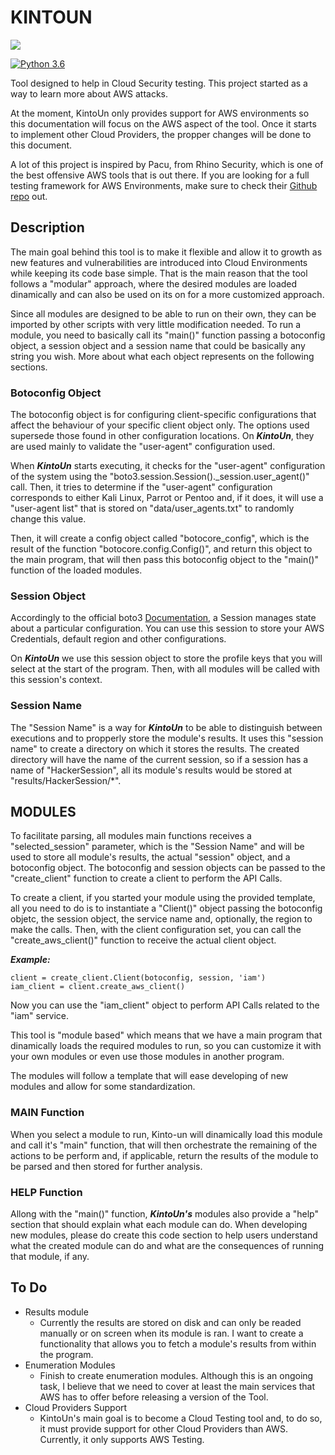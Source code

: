 # KINTOUN
<p align="left">
    <img src="https://user-images.githubusercontent.com/41388860/164986870-09e9890c-1633-4ecc-9dda-64be2b11761e.png"/>
</p>

[![Python 3.6](https://img.shields.io/badge/python-3.6-blue.svg)](https://www.python.org/downloads/release/python-360/)

Tool designed to help in Cloud Security testing. This project started as a way to learn more about AWS attacks.

At the moment, KintoUn only provides support for AWS environments so this documentation will focus on the AWS aspect of the tool. Once it starts to implement other Cloud Providers, the propper changes will be done to this document.

A lot of this project is inspired by Pacu, from Rhino Security, which is one of the best offensive AWS tools that is out there. If you are looking for a full testing framework for AWS Environments, make sure to check their [Github repo](https://github.com/RhinoSecurityLabs/pacu) out.

## Description

The main goal behind this tool is to make it flexible and allow it to growth as new features and vulnerabilities are introduced into Cloud Environments while keeping its code base simple. That is the main reason that the tool follows a "modular" approach, where the desired modules are loaded dinamically and can also be used on its on for a more customized approach.

Since all modules are designed to be able to run on their own, they can be imported by other scripts with very little modification needed. To run a module, you need to basically call its "main()" function passing a botoconfig object, a session object and a session name that could be basically any string you wish. More about what each object represents on the following sections.

### Botoconfig Object

The botoconfig object is for configuring client-specific configurations that affect the behaviour of your specific client object only. The options used supersede those found in other configuration locations. On ***KintoUn***, they are used mainly to validate the "user-agent" configuration used.

When ***KintoUn*** starts executing, it checks for the "user-agent" configuration of the system using the "boto3.session.Session()._session.user_agent()" call. Then, it tries to determine if the "user-agent" configuration corresponds to either Kali Linux, Parrot or Pentoo and, if it does, it will use a "user-agent list" that is stored on "data/user_agents.txt" to randomly change this value.

Then, it will create a config object called "botocore_config", which is the result of the function "botocore.config.Config()", and return this object to the main program, that will then pass this botoconfig object to the "main()" function of the loaded modules.

### Session Object

Accordingly to the official boto3 [Documentation](https://boto3.amazonaws.com/v1/documentation/api/latest/guide/session.html), a Session manages state about a particular configuration. You can use this session to store your AWS Credentials, default region and other configurations.

On ***KintoUn*** we use this session object to store the profile keys that you will select at the start of the program. Then, with all modules will be called with this session's context.

### Session Name

The "Session Name" is a way for ***KintoUn*** to be able to distinguish between executions and to propperly store the module's results. It uses this "session name" to create a directory on which it stores the results. The created directory will have the name of the current session, so if a session has a name of "HackerSession", all its module's results would be stored at "results/HackerSession/*".

## MODULES 

To facilitate parsing, all modules main functions receives a "selected_session" parameter, which is the "Session Name" and will be used to store all module's results, the actual "session" object, and a botoconfig object. The botoconfig and session objects can be passed to the "create_client" function to create a client to perform the API Calls.

To create a client, if you started your module using the provided template, all you need to do is to instantiate a "Client()" object passing the botoconfig objetc, the session object, the service name and, optionally, the region to make the calls. Then, with the client configuration set, you can call the "create_aws_client()" function to receive the actual client object.

***Example:***
```
client = create_client.Client(botoconfig, session, 'iam')
iam_client = client.create_aws_client()
```
Now you can use the "iam_client" object to perform API Calls related to the "iam" service.

This tool is "module based" which means that we have a main program that dinamically loads the required modules to run, so you can customize it with your own modules or even use those modules in another program.

The modules will follow a template that will ease developing of new modules and allow for some standardization.

### MAIN Function

When you select a module to run, Kinto-un will dinamically load this module and call it's "main" function, that will then orchestrate the remaining of the actions to be perform and, if applicable, return the results of the module to be parsed and then stored for further analysis.

### HELP Function

Allong with the "main()" function, ***KintoUn's*** modules also provide a "help" section that should explain what each module can do. When developing new modules, please do create this code section to help users understand what the created module can do and what are the consequences of running that module, if any.

## To Do

- Results module
    - Currently the results are stored on disk and can only be readed manually or on screen when its module is ran. I want to create a functionality that allows you to fetch a module's results from within the program.
- Enumeration Modules
    - Finish to create enumeration modules. Although this is an ongoing task, I believe that we need to cover at least the main services that AWS has to offer before releasing a version of the Tool.
- Cloud Providers Support
    - KintoUn's main goal is to become a Cloud Testing tool and, to do so, it must provide support for other Cloud Providers than AWS. Currently, it only supports AWS Testing.
